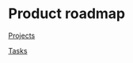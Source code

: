 # Product roadmap

[Projects](Product%20roadmap%20188c4d665788808492ddc2a9270ed8cc/Projects%20188c4d6657888111a891f17238f601f3.csv)

[Tasks](Product%20roadmap%20188c4d665788808492ddc2a9270ed8cc/Tasks%20188c4d66578881759e95fab275c20d36.csv)